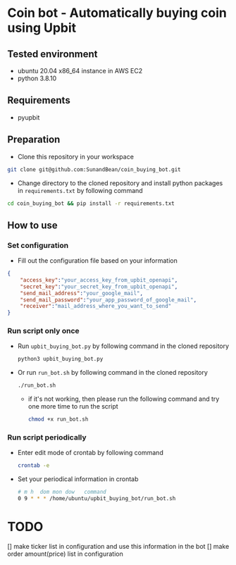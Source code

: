 # Coin bot - Automatically buying coin using Upbit

## Tested environment
- ubuntu 20.04 x86_64 instance in AWS EC2 
- python 3.8.10

## Requirements
- pyupbit

## Preparation
- Clone this repository in your workspace
``` bash
git clone git@github.com:SunandBean/coin_buying_bot.git
```
- Change directory to the cloned repository and install python packages in `requirements.txt` by following command
``` bash
cd coin_buying_bot && pip install -r requirements.txt
```

## How to use
### Set configuration
- Fill out the configuration file based on your information
``` json
{
    "access_key":"your_access_key_from_upbit_openapi",
    "secret_key":"your_secret_key_from_upbit_openapi",
    "send_mail_address":"your_google_mail",
    "send_mail_password":"your_app_password_of_google_mail",
    "receiver":"mail_address_where_you_want_to_send"
}
```

### Run script only once
- Run `upbit_buying_bot.py` by following command in the cloned repository
    ``` bash
    python3 upbit_buying_bot.py
    ```
- Or run `run_bot.sh` by following command in the cloned repository
    ``` bash
    ./run_bot.sh
    ```
    - if it's not working, then please run the following command and try one more time to run the script
        ``` bash
        chmod +x run_bot.sh
        ```

### Run script periodically
- Enter edit mode of crontab by following command 
    ``` bash
    crontab -e
    ```
- Set your periodical information in crontab
    ``` bash
    # m h  dom mon dow   command
    0 9 * * * /home/ubuntu/upbit_buying_bot/run_bot.sh
    ```


# TODO
[] make ticker list in configuration and use this information in the bot
[] make order amount(price) list in configuration